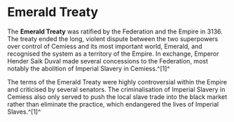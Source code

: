 # Emerald Treaty
The **Emerald Treaty** was ratified by the Federation and the Empire in 3136. The treaty ended the long, violent dispute between the two superpowers over control of Cemiess and its most important world, Emerald, and recognised the system as a territory of the Empire. In exchange, Emperor Hender Saik Duval made several concessions to the Federation, most notably the abolition of Imperial Slavery in Cemiess.^[1]^

The terms of the Emerald Treaty were highly controversial within the Empire and criticised by several senators. The criminalisation of Imperial Slavery in Cemiess also only served to push the local slave trade into the black market rather than eliminate the practice, which endangered the lives of Imperial Slaves.^[1]^